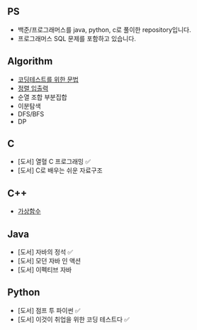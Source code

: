 ## PS
- 백준/프로그래머스를 java, python, c로 풀이한 repository입니다.
- 프로그래머스 SQL 문제를 포함하고 있습니다.
## Algorithm
- [코딩테스트를 위한 문법](https://github.com/AnChanUng/Algorithm/blob/main/%EC%BD%94%EB%94%A9%ED%85%8C%EC%8A%A4%ED%8A%B8%20%EC%9E%90%EB%B0%94%20%EB%AC%B8%EB%B2%95.md)
- [정렬 입출력](https://github.com/AnChanUng/Algorithm/blob/main/%EB%AC%B8%EC%9E%90%EC%97%B4%20%EC%A0%95%EB%A0%AC%20%EC%9E%85%EC%B6%9C%EB%A0%A5.md)
- 순열 조합 부분집합
- 이분탐색
- DFS/BFS
- DP

## C
- [도서] 열혈 C 프로그래밍 ✅
- [도서] C로 배우는 쉬운 자료구조

## C++
- [가상함수](https://good-abacus-b37.notion.site/virtual-1b2c64f682038044902efc8239bb8412?pvs=4)

## Java
- [도서] 자바의 정석 ✅
- [도서] 모던 자바 인 액션
- [도서] 이펙티브 자바

## Python
- [도서] 점프 투 파이썬 ✅
- [도서] 이것이 취업을 위한 코딩 테스트다 ✅
